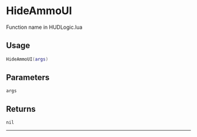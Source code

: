 # HideAmmoUI
Function name in HUDLogic.lua
## Usage
```lua
HideAmmoUI(args)
```
## Parameters
`args`
## Returns
`nil`

---